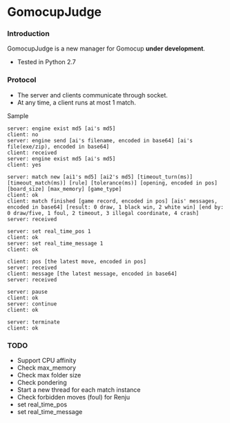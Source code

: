 # GomocupJudge

### Introduction
GomocupJudge is a new manager for Gomocup **under development**.

* Tested in Python 2.7

### Protocol

* The server and clients communicate through socket.  
* At any time, a client runs at most 1 match.

Sample

    server: engine exist md5 [ai's md5]
    client: no
    server: engine send [ai's filename, encoded in base64] [ai's file(exe/zip), encoded in base64]
    client: received
    server: engine exist md5 [ai's md5]
    client: yes

    server: match new [ai1's md5] [ai2's md5] [timeout_turn(ms)] [timeout_match(ms)] [rule] [tolerance(ms)] [opening, encoded in pos] [board_size] [max_memory] [game_type]
    client: ok
    client: match finished [game record, encoded in pos] [ais' messages, encoded in base64] [result: 0 draw, 1 black win, 2 white win] [end by: 0 draw/five, 1 foul, 2 timeout, 3 illegal coordinate, 4 crash]
    server: received

    server: set real_time_pos 1
    client: ok
    server: set real_time_message 1
    client: ok

    client: pos [the latest move, encoded in pos]
    server: received
    client: message [the latest message, encoded in base64]
    server: received

    server: pause
    client: ok
    server: continue
    client: ok

    server: terminate
    client: ok

    

### TODO
* Support CPU affinity
* Check max_memory
* Check max folder size
* Check pondering
* Start a new thread for each match instance
* Check forbidden moves (foul) for Renju
* set real_time_pos
* set real_time_message

